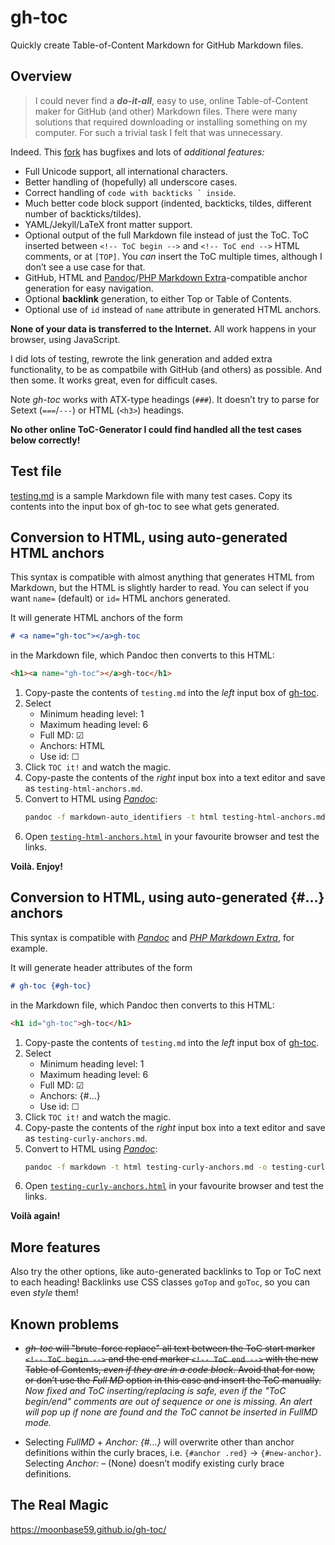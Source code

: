 # gh-toc

Quickly create Table-of-Content Markdown for GitHub Markdown files.

## Overview

> I could never find a _**do-it-all**_, easy to use, online Table-of-Content maker for GitHub (and other) Markdown files. There were many solutions that required downloading or installing something on my computer. For such a trivial task I felt that was unnecessary. 

Indeed. This [fork](https://imthenachoman.github.io/nGitHubTOC/) has bugfixes and lots of _additional features:_

- Full Unicode support, all international characters.
- Better handling of (hopefully) all underscore cases.
- Correct handling of ``code with backticks ` inside``.
- Much better code block support (indented, backticks, tildes, different number of backticks/tildes).
- YAML/Jekyll/LaTeX front matter support.
- Optional output of the full Markdown file instead of just the ToC. ToC inserted between `<!-- ToC begin -->` and `<!-- ToC end -->` HTML comments, or at `[TOP]`. You _can_ insert the ToC multiple times, although I don’t see a use case for that.
- GitHub, HTML and [Pandoc](https://pandoc.org/)/[PHP Markdown Extra](https://michelf.ca/projects/php-markdown/extra/)-compatible anchor generation for easy navigation.
- Optional **backlink** generation, to either Top or Table of Contents.
- Optional use of `id` instead of `name` attribute in generated HTML anchors.

**None of your data is transferred to the Internet.** All work happens in your browser, using JavaScript.

I did lots of testing, rewrote the link generation and added extra functionality, to be as compatbile with GitHub (and others) as possible. And then some. It works great, even for difficult cases.

Note _gh-toc_ works with ATX-type headings (`###`). It doesn’t try to parse for Setext (`===`/`---`) or HTML (`<h3>`) headings.

**No other online ToC-Generator I could find handled all the test cases below correctly!**

## Test file

[testing.md](testing.md) is a sample Markdown file with many test cases. Copy its contents into the input box of gh-toc to see what gets generated.

## Conversion to HTML, using auto-generated HTML anchors

This syntax is compatible with almost anything that generates HTML from Markdown, but the HTML is slightly harder to read. You can select if you want `name=` (default) or `id=` HTML anchors generated.

It will generate HTML anchors of the form

```markdown
# <a name="gh-toc"></a>gh-toc
```
in the Markdown file, which Pandoc then converts to this HTML:

```html
<h1><a name="gh-toc"></a>gh-toc</h1>
```

1. Copy-paste the contents of `testing.md` into the _left_ input box of [gh-toc](https://moonbase59.github.io/gh-toc/).
2. Select
   - Minimum heading level: 1
   - Maximum heading level: 6
   - Full MD: ☑
   - Anchors: HTML
   - Use id: ☐
3. Click `TOC it!` and watch the magic.
4. Copy-paste the contents of the _right_ input box into a text editor and save as `testing-html-anchors.md`.
5. Convert to HTML using [_Pandoc_](https://pandoc.org/):
   ```bash
   pandoc -f markdown-auto_identifiers -t html testing-html-anchors.md -o testing-html-anchors.html
   ```
6. Open [`testing-html-anchors.html`](https://moonbase59.github.io/gh-toc/testing-html-anchors.html) in your favourite browser and test the links.

**Voilà. Enjoy!**

## Conversion to HTML, using auto-generated {#…} anchors

This syntax is compatible with [_Pandoc_](https://pandoc.org/) and [_PHP Markdown Extra_](https://michelf.ca/projects/php-markdown/extra/), for example.

It will generate header attributes of the form

```markdown
# gh-toc {#gh-toc}
```
in the Markdown file, which Pandoc then converts to this HTML:

```html
<h1 id="gh-toc">gh-toc</h1>
```

1. Copy-paste the contents of `testing.md` into the _left_ input box of [gh-toc](https://moonbase59.github.io/gh-toc/).
2. Select
   - Minimum heading level: 1
   - Maximum heading level: 6
   - Full MD: ☑
   - Anchors: {#…}
   - Use id: ☐
3. Click `TOC it!` and watch the magic.
4. Copy-paste the contents of the _right_ input box into a text editor and save as `testing-curly-anchors.md`.
5. Convert to HTML using [_Pandoc_](https://pandoc.org/):
   ```bash
   pandoc -f markdown -t html testing-curly-anchors.md -o testing-curly-anchors.html
   ```
6. Open [`testing-curly-anchors.html`](https://moonbase59.github.io/gh-toc/testing-curly-anchors.html) in your favourite browser and test the links.

**Voilà again!**

## More features

Also try the other options, like auto-generated backlinks to Top or ToC next to each heading! Backlinks use CSS classes `goTop` and `goToc`, so you can even _style_ them!

## Known problems

- ~~_gh-toc_ will "brute-force replace" all text between the ToC start  marker `<!-- ToC begin -->` and the end marker `<!-- ToC end -->` with the new Table of Contents, _even if they are in a code block_. Avoid that for now, or don’t use the _Full MD_ option in this case and insert the ToC manually.~~
  _Now fixed and ToC inserting/replacing is safe, even if the "ToC begin/end" comments are out of sequence or one is missing. An alert will pop up if none are found and the ToC cannot be inserted in FullMD mode._

- Selecting _FullMD_ + _Anchor: \{\#…\}_ will overwrite other than anchor definitions within the curly braces, i.e. `{#anchor .red}` → `{#new-anchor}`. Selecting _Anchor: –_ (None) doesn’t modify existing curly brace definitions.

## The Real Magic

https://moonbase59.github.io/gh-toc/
